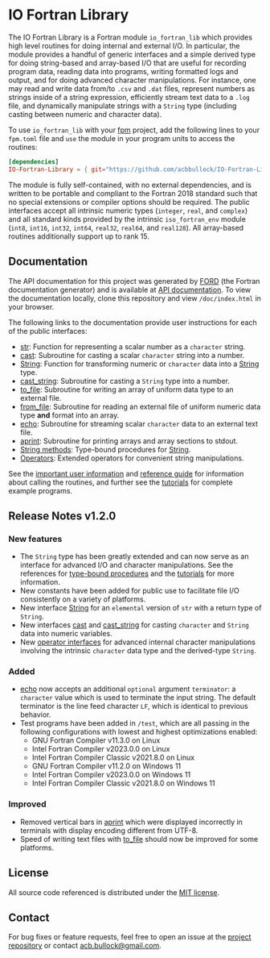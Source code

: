 # IO Fortran Library

The IO Fortran Library is a Fortran module `io_fortran_lib` which provides high level routines for doing internal and external I/O. In particular, the module provides a handful of generic interfaces and a simple derived type for doing string-based and array-based I/O that are useful for recording program data, reading data into programs, writing formatted logs and output, and for doing advanced character manipulations. For instance, one may read and write data from/to `.csv` and `.dat` files, represent numbers as strings inside of a string expression, efficiently stream text data to a `.log` file, and dynamically manipulate strings with a `String` type (including casting between numeric and character data).

To use `io_fortran_lib` with your [fpm](https://github.com/fortran-lang/fpm) project, add the following lines to your `fpm.toml` file and `use` the module in your program units to access the routines:

```toml
[dependencies]
IO-Fortran-Library = { git="https://github.com/acbbullock/IO-Fortran-Library", branch="main" }
```

The module is fully self-contained, with no external dependencies, and is written to be portable and compliant to the Fortran 2018 standard such that no special extensions or compiler options should be required. The public interfaces accept all intrinsic numeric types (`integer`, `real`, and `complex`) and all standard kinds provided by the intrinsic `iso_fortran_env` module (`int8`, `int16`, `int32`, `int64`, `real32`, `real64`, and `real128`). All array-based routines additionally support up to rank 15.

## Documentation

The API documentation for this project was generated by [FORD](https://github.com/Fortran-FOSS-Programmers/ford) (the Fortran documentation generator) and is available at [API documentation](https://acbbullock.github.io/IO-Fortran-Library/doc/index.html). To view the documentation locally, clone this repository and view `/doc/index.html` in your browser.

The following links to the documentation provide user instructions for each of the public interfaces:

* [str](https://acbbullock.github.io/IO-Fortran-Library/doc/page/Ref/str.html): Function for representing a scalar number as a `character` string.
* [cast](https://acbbullock.github.io/IO-Fortran-Library/doc/page/Ref/cast.html): Subroutine for casting a scalar `character` string into a number.
* [String](https://acbbullock.github.io/IO-Fortran-Library/doc/page/Ref/string.html): Function for transforming numeric or `character` data into a [String](https://acbbullock.github.io/IO-Fortran-Library/doc/type/string.html) type.
* [cast_string](https://acbbullock.github.io/IO-Fortran-Library/doc/page/Ref/cast_string.html): Subroutine for casting a `String` type into a number.
* [to_file](https://acbbullock.github.io/IO-Fortran-Library/doc/page/Ref/to_file.html): Subroutine for writing an array of uniform data type to an external file.
* [from_file](https://acbbullock.github.io/IO-Fortran-Library/doc/page/Ref/from_file.html): Subroutine for reading an external file of uniform numeric data type **and** format into an array.
* [echo](https://acbbullock.github.io/IO-Fortran-Library/doc/page/Ref/echo.html): Subroutine for streaming scalar `character` data to an external text file.
* [aprint](https://acbbullock.github.io/IO-Fortran-Library/doc/page/Ref/aprint.html): Subroutine for printing arrays and array sections to stdout.
* [String methods](https://acbbullock.github.io/IO-Fortran-Library/doc/page/Ref/string-methods.html): Type-bound procedures for [String](https://acbbullock.github.io/IO-Fortran-Library/doc/type/string.html).
* [Operators](https://acbbullock.github.io/IO-Fortran-Library/doc/page/Ref/operators.html): Extended operators for convenient string manipulations.

See the [important user information](https://acbbullock.github.io/IO-Fortran-Library/doc/page/UserInfo/index.html) and [reference guide](https://acbbullock.github.io/IO-Fortran-Library/doc/page/Ref/index.html) for information about calling the routines, and further see the [tutorials](https://acbbullock.github.io/IO-Fortran-Library/doc/page/Examples/index.html) for complete example programs.

## Release Notes v1.2.0

### New features

* The `String` type has been greatly extended and can now serve as an interface for advanced I/O and character manipulations. See the references for [type-bound procedures](https://acbbullock.github.io/IO-Fortran-Library/doc/page/Ref/string-methods.html) and the [tutorials](https://acbbullock.github.io/IO-Fortran-Library/doc/page/Examples/index.html) for more information.
* New constants have been added for public use to facilitate file I/O consistently on a variety of platforms.
* New interface [String](https://acbbullock.github.io/IO-Fortran-Library/doc/page/Ref/string.html) for an `elemental` version of `str` with a return type of `String`.
* New interfaces [cast](https://acbbullock.github.io/IO-Fortran-Library/doc/page/Ref/cast.html) and [cast_string](https://acbbullock.github.io/IO-Fortran-Library/doc/page/Ref/cast_string.html) for casting `character` and `String` data into numeric variables.
* New [operator interfaces](https://acbbullock.github.io/IO-Fortran-Library/doc/page/Ref/operators.html) for advanced internal character manipulations involving the intrinsic `character` data type and the derived-type `String`.

### Added

* [echo](https://acbbullock.github.io/IO-Fortran-Library/doc/page/Ref/echo.html) now accepts an additional `optional` argument `terminator`: a `character` value which is used to terminate the input string. The default terminator is the line feed character `LF`, which is identical to previous behavior.
* Test programs have been added in `/test`, which are all passing in the following configurations with lowest and highest optimizations enabled:
  * GNU Fortran Compiler v11.3.0 on Linux
  * Intel Fortran Compiler v2023.0.0 on Linux
  * Intel Fortran Compiler Classic v2021.8.0 on Linux
  * GNU Fortran Compiler v11.2.0 on Windows 11
  * Intel Fortran Compiler v2023.0.0 on Windows 11
  * Intel Fortran Compiler Classic v2021.8.0 on Windows 11

### Improved

* Removed vertical bars in [aprint](https://acbbullock.github.io/IO-Fortran-Library/doc/page/Ref/aprint.html) which were displayed incorrectly in terminals with display encoding different from UTF-8.
* Speed of writing text files with [to_file](https://acbbullock.github.io/IO-Fortran-Library/doc/page/Ref/to_file.html) should now be improved for some platforms.

## License

All source code referenced is distributed under the [MIT license](https://github.com/acbbullock/IO-Fortran-Library/blob/main/LICENCE).

## Contact

For bug fixes or feature requests, feel free to open an issue at the [project repository](https://github.com/acbbullock/IO-Fortran-Library) or contact [acb.bullock@gmail.com](mailto:acb.bullock@gmail.com).

